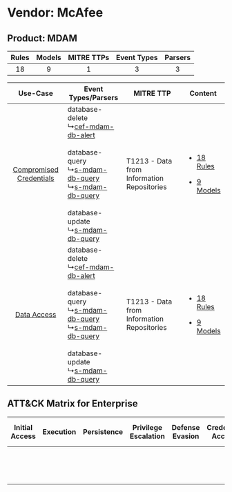Vendor: McAfee
==============
Product: MDAM
-------------
| Rules | Models | MITRE TTPs | Event Types | Parsers |
|:-----:|:------:|:----------:|:-----------:|:-------:|
|  18   |   9    |     1      |      3      |    3    |

|    Use-Case    | Event Types/Parsers    | MITRE TTP    | Content    |
|:----:| ---- | ---- | ---- |
| [Compromised Credentials](../../../UseCases/uc_compromised_credentials.md) |  database-delete<br> ↳[cef-mdam-db-alert](Ps/pC_cefmdamdbalert.md)<br><br> database-query<br> ↳[s-mdam-db-query](Ps/pC_smdamdbquery.md)<br> ↳[s-mdam-db-query](Ps/pC_smdamdbquery.md)<br><br> database-update<br> ↳[s-mdam-db-query](Ps/pC_smdamdbquery.md)<br> | T1213 - Data from Information Repositories<br> | [<ul><li>18 Rules</li></ul><ul><li>9 Models</li></ul>](RM/r_m_mcafee_mdam_Compromised_Credentials.md) |
|    [Data Access](../../../UseCases/uc_data_access.md)    |  database-delete<br> ↳[cef-mdam-db-alert](Ps/pC_cefmdamdbalert.md)<br><br> database-query<br> ↳[s-mdam-db-query](Ps/pC_smdamdbquery.md)<br> ↳[s-mdam-db-query](Ps/pC_smdamdbquery.md)<br><br> database-update<br> ↳[s-mdam-db-query](Ps/pC_smdamdbquery.md)<br> | T1213 - Data from Information Repositories<br> | [<ul><li>18 Rules</li></ul><ul><li>9 Models</li></ul>](RM/r_m_mcafee_mdam_Data_Access.md)    |

ATT&CK Matrix for Enterprise
----------------------------
| Initial Access | Execution | Persistence | Privilege Escalation | Defense Evasion | Credential Access | Discovery | Lateral Movement | Collection                                                                              | Command and Control | Exfiltration | Impact |
| -------------- | --------- | ----------- | -------------------- | --------------- | ----------------- | --------- | ---------------- | --------------------------------------------------------------------------------------- | ------------------- | ------------ | ------ |
|                |           |             |                      |                 |                   |           |                  | [Data from Information Repositories](https://attack.mitre.org/techniques/T1213)<br><br> |                     |              |        |